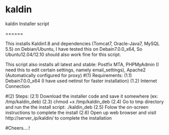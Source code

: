 kaldin
======

kaldin Installer script

======

This installs Kaldin1.8 and dependencies (Tomcat7, Oracle-Java7, MySQL 5.5) on Debian/Ubuntu, I have tested this on Debain7.0.0_x64, So Ubuntu12.04/12.10 should also work fine for this script.

This script also installs all latest and stable: Postfix MTA, PHPMyAdmin (I need this to edit certain settings, namely email_settings), Apache2 (Automatically configured for proxy)
#(1) Requirements:
(1.1) Debain7.0.0_x64 (I have used netinst for faster installation)
(1.2) Internet Connection

#(2) Steps: 
(2.1) Download the installer code and save it somewhere (ex: /tmp/kaldin_deb)
(2.3) chmod +x /tmp/kaldin_deb
(2.4) Go to tmp directory and run the the install script: ./kaldin_deb
(2.5) Folow the on-screen instructions to complete the install
(2.6) Open up web browser and visit http://server_ip/kaldin/ to complete the installation

#Cheers....!
